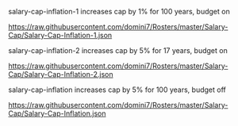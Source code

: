 salary-cap-inflation-1 increases cap by 1% for 100 years, budget on

https://raw.githubusercontent.com/domini7/Rosters/master/Salary-Cap/Salary-Cap-Inflation-1.json


salary-cap-inflation-2 increases cap by 5% for 17 years, budget on

https://raw.githubusercontent.com/domini7/Rosters/master/Salary-Cap/Salary-Cap-Inflation-2.json


salary-cap-inflation increases cap by 5% for 100 years, budget off

https://raw.githubusercontent.com/domini7/Rosters/master/Salary-Cap/Salary-Cap-Inflation.json